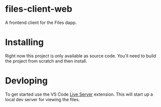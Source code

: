 # files-client-web

A frontend client for the Files dapp.

# Installing

Right now this project is only available as source code. You'll need to build the project from scratch and then install.

# Devloping

To get started use the VS Code [Live Server](https://marketplace.visualstudio.com/items?itemName=ritwickdey.LiveServer) extension. This will start up a local dev server for viewing the files.
